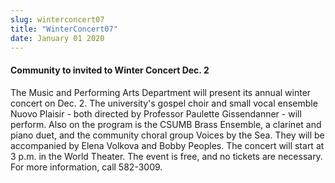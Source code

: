 ```yaml
---
slug: winterconcert07
title: "WinterConcert07"
date: January 01 2020
---
```


<h4>Community to invited to Winter Concert Dec. 2</h4><p>The Music and Performing Arts Department will present its annual winter concert on Dec. 2. The university's gospel choir and small vocal ensemble Nuovo Plaisir - both directed by Professor Paulette Gissendanner - will perform. Also on the program is the CSUMB Brass Ensemble, a clarinet and piano duet, and the community choral group Voices by the Sea. They will be accompanied by Elena Volkova and Bobby Peoples. The concert will start at 3 p.m. in the World Theater. The event is free, and no tickets are necessary. For more information, call 582-3009.
</p>
